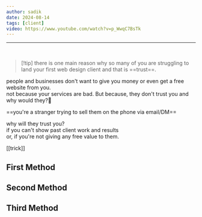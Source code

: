 ```yaml
---
author: sadik
date: 2024-08-14
tags: [client]
video: https://www.youtube.com/watch?v=p_WwqC7BsTk
---
```


---
 
> [!tip] there is one main reason why so many of you are struggling to land your first web design client and that is ==trust==.


people and businesses don't want to give you money or even get a free website from you.\
not because your services are bad. But because, they don't trust you and why would they?🥠

==you're a stranger trying to sell them on the phone via email/DM==


why will they trust you?\
if you can't show past client work and results\
or, if you're not giving any free value to them.

[[trick]]
## First Method


## Second Method


## Third Method 

